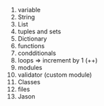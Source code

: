 1. variable 
2. String
3. List
4. tuples and sets
5. Dictionary
6. functions
7. condditionals
8. loops
    => increment by 1 (++)
9. modules
10. validator (custom module)
11. Classes
12. files
13. Jason